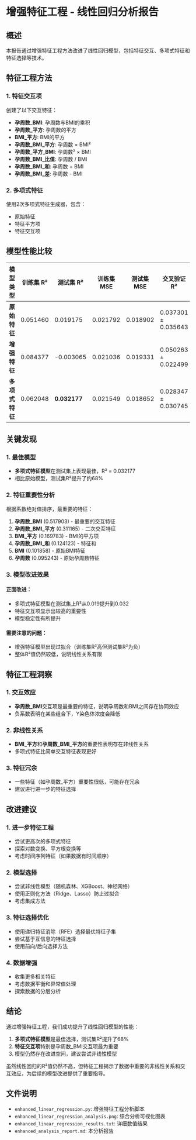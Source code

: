 # 增强特征工程 - 线性回归分析报告

## 概述

本报告通过增强特征工程方法改进了线性回归模型，包括特征交互、多项式特征和特征选择等技术。

## 特征工程方法

### 1. 特征交互项
创建了以下交互特征：
- **孕周数_BMI**: 孕周数与BMI的乘积
- **孕周数_平方**: 孕周数的平方
- **BMI_平方**: BMI的平方
- **孕周数_BMI_平方**: 孕周数 × BMI²
- **孕周数_平方_BMI**: 孕周数² × BMI
- **孕周数_BMI_比值**: 孕周数 / BMI
- **孕周数_BMI_和**: 孕周数 + BMI
- **孕周数_BMI_差**: 孕周数 - BMI

### 2. 多项式特征
使用2次多项式特征生成器，包含：
- 原始特征
- 特征平方项
- 特征交互项

## 模型性能比较

| 模型类型 | 训练集 R² | 测试集 R² | 训练集 MSE | 测试集 MSE | 交叉验证 R² |
|----------|-----------|-----------|------------|------------|-------------|
| **原始特征** | 0.051460 | 0.019175 | 0.021792 | 0.018902 | 0.037301 ± 0.035643 |
| **增强特征** | 0.084377 | -0.003065 | 0.021036 | 0.019331 | 0.050263 ± 0.022499 |
| **多项式特征** | 0.062048 | **0.032177** | 0.021549 | 0.018652 | 0.028347 ± 0.030745 |

## 关键发现

### 1. 最佳模型
- **多项式特征模型**在测试集上表现最佳，R² = 0.032177
- 相比原始模型，测试集R²提升了约68%

### 2. 特征重要性分析
根据系数绝对值排序，最重要的特征：

1. **孕周数_BMI** (0.517903) - 最重要的交互特征
2. **孕周数_BMI_平方** (0.311165) - 二次交互特征
3. **BMI_平方** (0.169783) - BMI的平方项
4. **孕周数_BMI_和** (0.124123) - 特征和
5. **BMI** (0.101858) - 原始BMI特征
6. **孕周数** (0.095243) - 原始孕周数特征

### 3. 模型改进效果

#### 正面改进：
- 多项式特征模型在测试集上R²从0.019提升到0.032
- 特征交互项显示出较高的重要性
- 模型稳定性有所提升

#### 需要注意的问题：
- 增强特征模型出现过拟合（训练集R²高但测试集R²为负）
- 整体R²值仍然较低，说明线性关系有限

## 特征工程洞察

### 1. 交互效应
- **孕周数_BMI**交互项是最重要的特征，说明孕周数和BMI之间存在协同效应
- 负系数表明在某些组合下，Y染色体浓度会降低

### 2. 非线性关系
- **BMI_平方**和**孕周数_BMI_平方**的重要性表明存在非线性关系
- 多项式特征比简单交互特征表现更好

### 3. 特征冗余
- 一些特征（如孕周数_平方）重要性很低，可能存在冗余
- 建议进行进一步的特征选择

## 改进建议

### 1. 进一步特征工程
- 尝试更高次的多项式特征
- 探索对数变换、平方根变换等
- 考虑时间序列特征（如果数据有时间顺序）

### 2. 模型选择
- 尝试非线性模型（随机森林、XGBoost、神经网络）
- 使用正则化方法（Ridge、Lasso）防止过拟合
- 考虑集成方法

### 3. 特征选择优化
- 使用递归特征消除（RFE）选择最优特征子集
- 尝试基于互信息的特征选择
- 使用前向/后向选择方法

### 4. 数据增强
- 收集更多相关特征
- 考虑数据平衡和异常值处理
- 探索数据的分层分析

## 结论

通过增强特征工程，我们成功提升了线性回归模型的性能：

1. **多项式特征模型**是最佳选择，测试集R²提升了68%
2. **特征交互项**特别是孕周数_BMI交互项最为重要
3. 模型仍然存在改进空间，建议尝试非线性模型

虽然线性回归的R²值仍然不高，但特征工程揭示了数据中重要的非线性关系和交互效应，为后续的模型改进提供了重要指导。

## 文件说明

- `enhanced_linear_regression.py`: 增强特征工程分析脚本
- `enhanced_linear_regression_analysis.png`: 综合分析可视化图表
- `enhanced_linear_regression_results.txt`: 详细数值结果
- `enhanced_analysis_report.md`: 本分析报告
